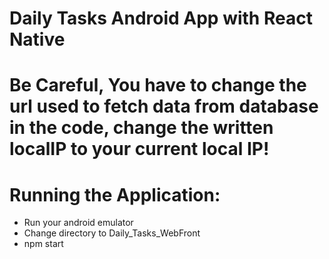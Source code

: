 # Daily Tasks Android App with React Native


# Be Careful, You have to change the url used to fetch data from database in the code, change the written localIP to your current local IP!


# Running the Application:
- Run your android emulator
- Change directory to Daily_Tasks_WebFront
- npm start




